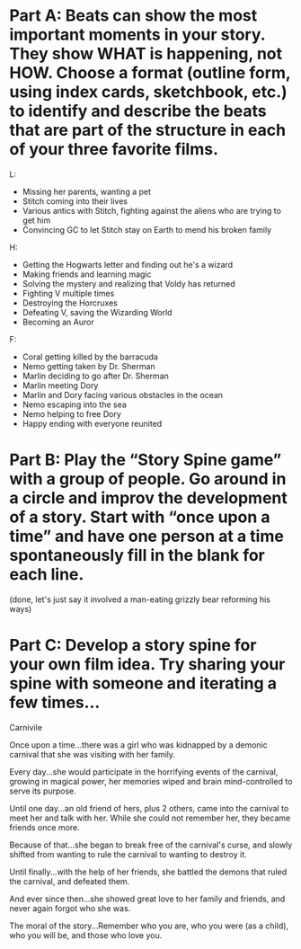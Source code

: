 # Part A: Beats can show the most important moments in your story. They show WHAT is happening, not HOW. Choose a format (outline form, using index cards, sketchbook, etc.) to identify and describe the beats that are part of the structure in each of your three favorite films.

L:
- Missing her parents, wanting a pet 
- Stitch coming into their lives
- Various antics with Stitch, fighting against the aliens who are trying to get him 
- Convincing GC to let Stitch stay on Earth to mend his broken family

H:
- Getting the Hogwarts letter and finding out he's a wizard
- Making friends and learning magic
- Solving the mystery and realizing that Voldy has returned
- Fighting V multiple times 
- Destroying the Horcruxes
- Defeating V, saving the Wizarding World
- Becoming an Auror 

F: 
- Coral getting killed by the barracuda 
- Nemo getting taken by Dr. Sherman
- Marlin deciding to go after Dr. Sherman
- Marlin meeting Dory
- Marlin and Dory facing various obstacles in the ocean 
- Nemo escaping into the sea
- Nemo helping to free Dory
- Happy ending with everyone reunited 

# Part B: Play the “Story Spine game” with a group of people. Go around in a circle and improv the development of a story. Start with “once upon a time” and have one person at a time spontaneously fill in the blank for each line.

(done, let's just say it involved a man-eating grizzly bear reforming his ways)

# Part C: Develop a story spine for your own film idea. Try sharing your spine with someone and iterating a few times…

Carnivile

Once upon a time...there was a girl who was kidnapped by a demonic carnival that she was visiting with her family. 

Every day...she would participate in the horrifying events of the carnival, growing in magical power, her memories wiped and brain mind-controlled to serve its purpose. 

Until one day...an old friend of hers, plus 2 others, came into the carnival to meet her and talk with her. While she could not remember her, they became friends once more. 

Because of that...she began to break free of the carnival's curse, and slowly shifted from wanting to rule the carnival to wanting to destroy it. 

Until finally...with the help of her friends, she battled the demons that ruled the carnival, and defeated them. 

And ever since then...she showed great love to her family and friends, and never again forgot who she was. 

The moral of the story...Remember who you are, who you were (as a child), who you will be, and those who love you. 
